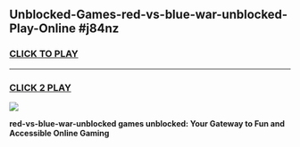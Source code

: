 
## Unblocked-Games-red-vs-blue-war-unblocked-Play-Online #j84nz
<h3>
<a href="https://news.freeplayer.one?title=red-vs-blue-war-unblocked&ref=3">CLICK TO PLAY</a></h3>
<hr>

<h3>
<a href="https://news.freeplayer.one?title=red-vs-blue-war-unblocked&ref=3">CLICK 2 PLAY</a>
  
</h3>

<a href="https://news.freeplayer.one?title=red-vs-blue-war-unblocked&ref=3"><img src="https://clearcache.store/games.png"></a>


**red-vs-blue-war-unblocked games unblocked: Your Gateway to Fun and Accessible Online Gaming**
